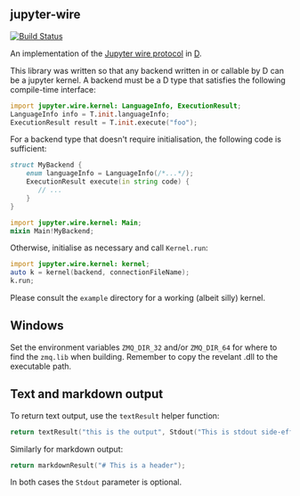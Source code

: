 jupyter-wire
------------

[![Build Status](https://travis-ci.org/symmetryinvestments/jupyter-wire.svg?branch=master)](https://travis-ci.org/symmetryinvestments/jupyter-wire)

An implementation of the [Jupyter wire
protocol](https://jupyter-client.readthedocs.io/en/stable/messaging.html#wire-protocol)
in [D](https://dlang.org).

This library was written so that any backend written in or callable by D can be
a jupyter kernel. A backend must be a D type that satisfies the following
compile-time interface:

```d
import jupyter.wire.kernel: LanguageInfo, ExecutionResult;
LanguageInfo info = T.init.languageInfo;
ExecutionResult result = T.init.execute("foo");
```

For a backend type that doesn't require initialisation, the following code is sufficient:

```d
struct MyBackend {
    enum languageInfo = LanguageInfo(/*...*/);
    ExecutionResult execute(in string code) {
       // ...
    }
}

import jupyter.wire.kernel: Main;
mixin Main!MyBackend;
```

Otherwise, initialise as necessary and call `Kernel.run`:

```d
import jupyter.wire.kernel: kernel;
auto k = kernel(backend, connectionFileName);
k.run;
```

Please consult the `example` directory for a working (albeit silly) kernel.


## Windows

Set the environment variables `ZMQ_DIR_32` and/or `ZMQ_DIR_64` for where to find the `zmq.lib`
when building. Remember to copy the revelant .dll to the executable path.


## Text and markdown output

To return text output, use the `textResult` helper function:

```d
return textResult("this is the output", Stdout("This is stdout side-effect"));
```

Similarly for markdown output:

```d
return markdownResult("# This is a header");
```

In both cases the `Stdout` parameter is optional.
